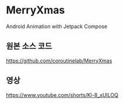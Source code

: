 # MerryXmas
Android Animation with Jetpack Compose

## 원본 소스 코드
https://github.com/coroutinelab/MerryXmas

## 영상
https://www.youtube.com/shorts/Kl-8_xUILOQ